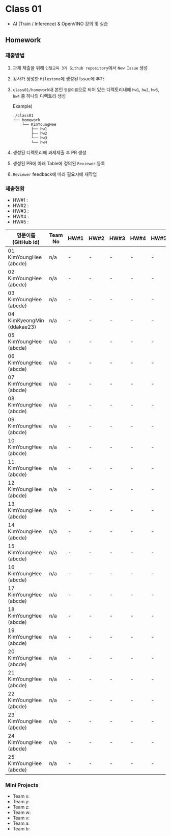 # Class 01

* AI (Train / Inference) & OpenVINO 강의 및 실습

## Homework

### 제출방법

1. 과제 제출을 위해 `인텔교육 3기 Github repository`에서 `New Issue` 생성

2. 강사가 생성한 `Milestone`에 생성된 Issue에 추가 

3. `class01/homework`내 본인 `영문이름`으로 되어 있는 디렉토리내에 `hw1`, `hw2`, `hw3`, `hw4` 중 하나의 디렉토리 생성

    Example)
    ```
    ./class01
    └── homework
        └── KimYoungHee
            ├── hw1
            ├── hw2
            └── hw3
            └── hw4
    ```

4. 생성된 디렉토리에 과제제출 후 PR 생성

5. 생성된 PR에 아래 Table에 정의된 `Reviewer` 등록

6. `Reviewer` feedback에 따라 필요시에 재작업

### 제출현황

* HW#1 :
* HW#2 :
* HW#3 :
* HW#4 :
* HW#5 :

| 영문이름 (GitHub id)           | Team No | HW#1 | HW#2 | HW#3 | HW#4 | HW#5 | Reviewer |
|-------------------------------|---------|------|------|------|------|------|----------|
| 01 KimYoungHee (abcde) | n/a | - | - | - | - | - | max5982 |
| 02 KimYoungHee (abcde) | n/a | - | - | - | - | - | max5982 |
| 03 KimYoungHee (abcde) | n/a | - | - | - | - | - | max5982 |
| 04 KimKyeongMin (ddakae23) | n/a | - | - | - | - | - | mokiya |
| 05 KimYoungHee (abcde) | n/a | - | - | - | - | - | max5982 |
| 06 KimYoungHee (abcde) | n/a | - | - | - | - | - | max5982 |
| 07 KimYoungHee (abcde) | n/a | - | - | - | - | - | max5982 |
| 08 KimYoungHee (abcde) | n/a | - | - | - | - | - | max5982 |
| 09 KimYoungHee (abcde) | n/a | - | - | - | - | - | max5982 |
| 10 KimYoungHee (abcde) | n/a | - | - | - | - | - | max5982 |
| 11 KimYoungHee (abcde) | n/a | - | - | - | - | - | max5982 |
| 12 KimYoungHee (abcde) | n/a | - | - | - | - | - | max5982 |
| 13 KimYoungHee (abcde) | n/a | - | - | - | - | - | max5982 |
| 14 KimYoungHee (abcde) | n/a | - | - | - | - | - | max5982 |
| 15 KimYoungHee (abcde) | n/a | - | - | - | - | - | max5982 |
| 16 KimYoungHee (abcde) | n/a | - | - | - | - | - | mokiya |
| 17 KimYoungHee (abcde) | n/a | - | - | - | - | - | mokiya |
| 18 KimYoungHee (abcde) | n/a | - | - | - | - | - | mokiya |
| 19 KimYoungHee (abcde) | n/a | - | - | - | - | - | mokiya |
| 20 KimYoungHee (abcde) | n/a | - | - | - | - | - | mokiya |
| 21 KimYoungHee (abcde) | n/a | - | - | - | - | - | mokiya |
| 22 KimYoungHee (abcde) | n/a | - | - | - | - | - | mokiya |
| 23 KimYoungHee (abcde) | n/a | - | - | - | - | - | mokiya |
| 24 KimYoungHee (abcde) | n/a | - | - | - | - | - | mokiya |
| 25 KimYoungHee (abcde) | n/a | - | - | - | - | - | mokiya |

### Mini Projects

* Team x:
* Team y:
* Team z:
* Team w:
* Team v:
* Team a:
* Team b:

